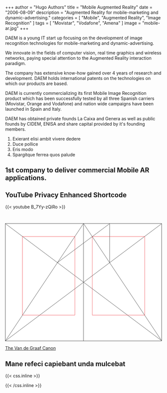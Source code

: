+++
author = "Hugo Authors"
title = "Mobile Augmented Reality"
date = "2006-08-09"
description = "Augmented Reality for mobile-marketing and dynamic-advertising."
categories = [
    "Mobile",
    "Augmented Reality",
    "Image Recognition"
]
tags = [
    "Movistar",
    "Vodafone",
    "Amena"
]
image = "mobile-ar.jpg"
+++



DAEM is a young IT start up focusing on the development of image recognition technologies for mobile-marketing and dynamic-advertising.

We innovate in the fields of computer vision, real time graphics and wireless networks, paying special attention to the Augmented Reality interaction paradigm. 

The company has extensive know-how gained over 4 years of research and development. DAEM holds international patents on the technologies on which our products are based.

DAEM is currently commercializing its first Mobile Image Recognition product which has been successfully tested by all three Spanish carriers (Movistar, Orange and Vodafone) and nation wide campaigns have been launched in Spain and Italy.

DAEM has obtained private founds La Caixa and Genera as well as public founds by CIDEM, ENISA and share capital provided by it's founding members.


1. Exierant elisi ambit vivere dedere
2. Duce pollice
3. Eris modo
4. Spargitque ferrea quos palude


## 1st company to deliver commercial Mobile AR applications.

## YouTube Privacy Enhanced Shortcode

{{< youtube B_7Yy-zQiRo >}}

<br>


<svg class="canon" xmlns="http://www.w3.org/2000/svg" overflow="visible" viewBox="0 0 496 373" height="373" width="496"><g fill="none"><path stroke="#000" stroke-width=".75" d="M.599 372.348L495.263 1.206M.312.633l494.95 370.853M.312 372.633L247.643.92M248.502.92l246.76 370.566M330.828 123.869V1.134M330.396 1.134L165.104 124.515"></path><path stroke="#ED1C24" stroke-width=".75" d="M275.73 41.616h166.224v249.05H275.73zM54.478 41.616h166.225v249.052H54.478z"></path><path stroke="#000" stroke-width=".75" d="M.479.375h495v372h-495zM247.979.875v372"></path><ellipse cx="498.729" cy="177.625" rx=".75" ry="1.25"></ellipse><ellipse cx="247.229" cy="377.375" rx=".75" ry="1.25"></ellipse></g></svg>

[The Van de Graaf Canon](https://en.wikipedia.org/wiki/Canons_of_page_construction#Van_de_Graaf_canon)

## Mane refeci capiebant unda mulcebat


{{< css.inline >}}
<style>
.canon { background: white; width: 100%; height: auto; }
</style>
{{< /css.inline >}}
